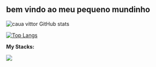 ## bem vindo ao meu pequeno mundinho
![caua vittor GitHub stats](https://github-readme-stats.vercel.app/api?username=cauavittor&show_icons=true&theme=dark)

[![Top Langs](https://github-readme-stats.vercel.app/api/top-langs/?username=cauavittor&layout=compact&theme=dark)](https://github.com/cauavittor/github-readme-stats)


<p><strong>My Stacks:</strong></p> 
<a href="https://skillicons.dev">
    <img src="https://skillicons.dev/icons?i=java,spring,js,nodejs,ts,nextjs,react,git,github,mysql,docker,py" /> 
</a>

